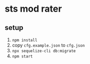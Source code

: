 # sts mod rater
## setup
1. `npm install`
2. copy `cfg.example.json` to `cfg.json`
3. `npx sequelize-cli db:migrate`
4. `npm start`